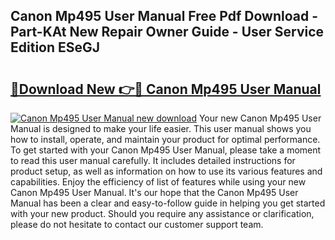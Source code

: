 ## Canon Mp495 User Manual Free Pdf Download - Part-KAt New Repair Owner Guide - User Service Edition ESeGJ

# <h2><a href="http://bc27662.oget.top/?id=Canon+Mp495+User+Manual">🔗Download New 👉🔴 Canon Mp495 User Manual</a></h2>

[![Canon Mp495 User Manual new download](https://i.imgur.com/5g1atiW.png)](http://bc27662.oget.top/?id=Canon+Mp495+User+Manual)
Your new Canon Mp495 User Manual is designed to make your life easier. This user manual shows you how to install, operate, and maintain your product for optimal performance. To get started with your Canon Mp495 User Manual, please take a moment to read this user manual carefully. It includes detailed instructions for product setup, as well as information on how to use its various features and capabilities. Enjoy the efficiency of list of features while using your new Canon Mp495 User Manual. It's our hope that the Canon Mp495 User Manual has been a clear and easy-to-follow guide in helping you get started with your new product. Should you require any assistance or clarification, please do not hesitate to contact our customer support team.
